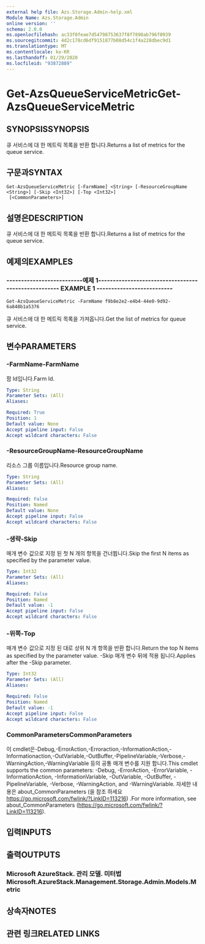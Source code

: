 ```yaml
---
external help file: Azs.Storage.Admin-help.xml
Module Name: Azs.Storage.Admin
online version: ''
schema: 2.0.0
ms.openlocfilehash: ac33f0feae7d54798753637f8f7898ab796f0939
ms.sourcegitcommit: 4d2c178cd6df9151877b08d54c1f4a228dbec9d1
ms.translationtype: MT
ms.contentlocale: ko-KR
ms.lasthandoff: 01/29/2020
ms.locfileid: "93872889"
---
```

# <span data-ttu-id="22ebc-101">Get-AzsQueueServiceMetric</span><span class="sxs-lookup"><span data-stu-id="22ebc-101">Get-AzsQueueServiceMetric</span></span>

## <span data-ttu-id="22ebc-102">SYNOPSIS</span><span class="sxs-lookup"><span data-stu-id="22ebc-102">SYNOPSIS</span></span>
<span data-ttu-id="22ebc-103">큐 서비스에 대 한 메트릭 목록을 반환 합니다.</span><span class="sxs-lookup"><span data-stu-id="22ebc-103">Returns a list of metrics for the queue service.</span></span>

## <span data-ttu-id="22ebc-104">구문과</span><span class="sxs-lookup"><span data-stu-id="22ebc-104">SYNTAX</span></span>

```
Get-AzsQueueServiceMetric [-FarmName] <String> [-ResourceGroupName <String>] [-Skip <Int32>] [-Top <Int32>]
 [<CommonParameters>]
```

## <span data-ttu-id="22ebc-105">설명은</span><span class="sxs-lookup"><span data-stu-id="22ebc-105">DESCRIPTION</span></span>
<span data-ttu-id="22ebc-106">큐 서비스에 대 한 메트릭 목록을 반환 합니다.</span><span class="sxs-lookup"><span data-stu-id="22ebc-106">Returns a list of metrics for the queue service.</span></span>

## <span data-ttu-id="22ebc-107">예제의</span><span class="sxs-lookup"><span data-stu-id="22ebc-107">EXAMPLES</span></span>

### <span data-ttu-id="22ebc-108">--------------------------예제 1--------------------------</span><span class="sxs-lookup"><span data-stu-id="22ebc-108">-------------------------- EXAMPLE 1 --------------------------</span></span>
```
Get-AzsQueueServiceMetric -FarmName f9b8e2e2-e4b4-44e0-9d92-6a848b1a5376
```

<span data-ttu-id="22ebc-109">큐 서비스에 대 한 메트릭 목록을 가져옵니다.</span><span class="sxs-lookup"><span data-stu-id="22ebc-109">Get the list of metrics for queue service.</span></span>

## <span data-ttu-id="22ebc-110">변수</span><span class="sxs-lookup"><span data-stu-id="22ebc-110">PARAMETERS</span></span>

### <span data-ttu-id="22ebc-111">-FarmName</span><span class="sxs-lookup"><span data-stu-id="22ebc-111">-FarmName</span></span>
<span data-ttu-id="22ebc-112">팜 Id입니다.</span><span class="sxs-lookup"><span data-stu-id="22ebc-112">Farm Id.</span></span>

```yaml
Type: String
Parameter Sets: (All)
Aliases: 

Required: True
Position: 1
Default value: None
Accept pipeline input: False
Accept wildcard characters: False
```

### <span data-ttu-id="22ebc-113">-ResourceGroupName</span><span class="sxs-lookup"><span data-stu-id="22ebc-113">-ResourceGroupName</span></span>
<span data-ttu-id="22ebc-114">리소스 그룹 이름입니다.</span><span class="sxs-lookup"><span data-stu-id="22ebc-114">Resource group name.</span></span>

```yaml
Type: String
Parameter Sets: (All)
Aliases: 

Required: False
Position: Named
Default value: None
Accept pipeline input: False
Accept wildcard characters: False
```

### <span data-ttu-id="22ebc-115">-생략</span><span class="sxs-lookup"><span data-stu-id="22ebc-115">-Skip</span></span>
<span data-ttu-id="22ebc-116">매개 변수 값으로 지정 된 첫 N 개의 항목을 건너뜁니다.</span><span class="sxs-lookup"><span data-stu-id="22ebc-116">Skip the first N items as specified by the parameter value.</span></span>

```yaml
Type: Int32
Parameter Sets: (All)
Aliases: 

Required: False
Position: Named
Default value: -1
Accept pipeline input: False
Accept wildcard characters: False
```

### <span data-ttu-id="22ebc-117">-위쪽</span><span class="sxs-lookup"><span data-stu-id="22ebc-117">-Top</span></span>
<span data-ttu-id="22ebc-118">매개 변수 값으로 지정 된 대로 상위 N 개 항목을 반환 합니다.</span><span class="sxs-lookup"><span data-stu-id="22ebc-118">Return the top N items as specified by the parameter value.</span></span>
<span data-ttu-id="22ebc-119">-Skip 매개 변수 뒤에 적용 됩니다.</span><span class="sxs-lookup"><span data-stu-id="22ebc-119">Applies after the -Skip parameter.</span></span>

```yaml
Type: Int32
Parameter Sets: (All)
Aliases: 

Required: False
Position: Named
Default value: -1
Accept pipeline input: False
Accept wildcard characters: False
```

### <span data-ttu-id="22ebc-120">CommonParameters</span><span class="sxs-lookup"><span data-stu-id="22ebc-120">CommonParameters</span></span>
<span data-ttu-id="22ebc-121">이 cmdlet은-Debug,-ErrorAction,-Erroraction,-InformationAction,-Informationaction,-OutVariable,-OutBuffer,-PipelineVariable,-Verbose,-WarningAction,-WarningVariable 등의 공통 매개 변수를 지원 합니다.</span><span class="sxs-lookup"><span data-stu-id="22ebc-121">This cmdlet supports the common parameters: -Debug, -ErrorAction, -ErrorVariable, -InformationAction, -InformationVariable, -OutVariable, -OutBuffer, -PipelineVariable, -Verbose, -WarningAction, and -WarningVariable.</span></span> <span data-ttu-id="22ebc-122">자세한 내용은 about_CommonParameters (을 참조 하세요 https://go.microsoft.com/fwlink/?LinkID=113216) .</span><span class="sxs-lookup"><span data-stu-id="22ebc-122">For more information, see about_CommonParameters (https://go.microsoft.com/fwlink/?LinkID=113216).</span></span>

## <span data-ttu-id="22ebc-123">입력</span><span class="sxs-lookup"><span data-stu-id="22ebc-123">INPUTS</span></span>

## <span data-ttu-id="22ebc-124">출력</span><span class="sxs-lookup"><span data-stu-id="22ebc-124">OUTPUTS</span></span>

### <span data-ttu-id="22ebc-125">Microsoft AzureStack. 관리 모델. 미터법</span><span class="sxs-lookup"><span data-stu-id="22ebc-125">Microsoft.AzureStack.Management.Storage.Admin.Models.Metric</span></span>

## <span data-ttu-id="22ebc-126">상속자</span><span class="sxs-lookup"><span data-stu-id="22ebc-126">NOTES</span></span>

## <span data-ttu-id="22ebc-127">관련 링크</span><span class="sxs-lookup"><span data-stu-id="22ebc-127">RELATED LINKS</span></span>

